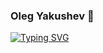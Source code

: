 ### Oleg Yakushev 👋

[![Typing SVG](https://readme-typing-svg.herokuapp.com?font=Fira+Code&duration=3000&pause=1000&color=6CF792&width=435&lines=Junior+backend-developer+from+Russia)](https://git.io/typing-svg)
<!--
**BrikozO/BrikozO** is a ✨ _special_ ✨ repository because its `README.md` (this file) appears on your GitHub profile.

Here are some ideas to get you started:

- 🔭 I’m currently working on ...
- 🌱 I’m currently learning ...
- 👯 I’m looking to collaborate on ...
- 🤔 I’m looking for help with ...
- 💬 Ask me about ...
- 📫 How to reach me: ...
- 😄 Pronouns: ...
- ⚡ Fun fact: ...
-->
